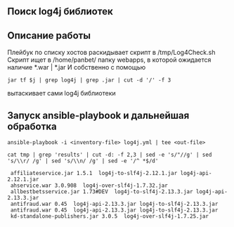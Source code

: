 ## Поиск log4j библиотек

## Описание работы
Плейбук по списку хостов раскидывает скрипт в /tmp/Log4Check.sh 
Скрипт ищет в /home/panbet/ папку webapps, в которой ожидается
наличие *.war | *.jar
И собственно с помощью 
```
jar tf $j | grep log4j | grep .jar | cut -d '/' -f 3
```
вытаскивает сами log4j библиотеки

## Запуск ansible-playbook и дальнейшая обработка
```
ansible-playbook -i <inventory-file> log4j.yml | tee <out-file>

cat tmp | grep 'results' | cut -d: -f 2,3 | sed -e 's/"//g' | sed 's/\\r/ /g' | sed 's/\\n/ /g' | sed -e '/^ *$/d' 

 affiliateservice.jar 1.5.1  log4j-to-slf4j-2.12.1.jar log4j-api-2.12.1.jar
 ahservice.war 3.0.908  log4j-over-slf4j-1.7.32.jar
 allbestbetsservice.jar 1.73#DEV  log4j-to-slf4j-2.13.3.jar log4j-api-2.13.3.jar
 antifraud.war 0.45  log4j-api-2.13.3.jar log4j-to-slf4j-2.13.3.jar
 antifraud.war 0.45  log4j-api-2.13.3.jar log4j-to-slf4j-2.13.3.jar
 kd-standalone-publishers.jar 3.0.5  log4j-over-slf4j-1.7.25.jar
```